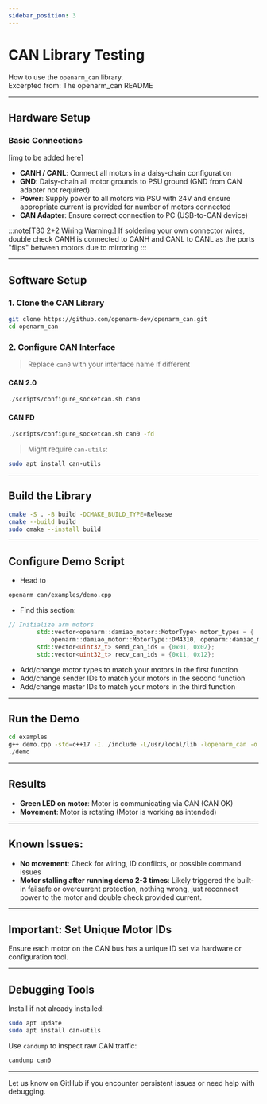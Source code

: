 ```yaml
---
sidebar_position: 3
---
```


# CAN Library Testing

How to use the `openarm_can` library.  
Excerpted from: The openarm_can README

---

## Hardware Setup

### Basic Connections

[img to be added here]

- **CANH / CANL**: Connect all motors in a daisy-chain configuration
- **GND**: Daisy-chain all motor grounds to PSU ground (GND from CAN adapter not required)
- **Power**: Supply power to all motors via PSU with 24V and ensure appropriate current is provided for number of motors connected
- **CAN Adapter**: Ensure correct connection to PC (USB-to-CAN device)

:::note[T30 2+2 Wiring Warning:]
If soldering your own connector wires, double check CANH is connected to CANH and CANL to CANL as the ports "flips" between motors due to mirroring
:::

---

## Software Setup

### 1. Clone the CAN Library

```bash
git clone https://github.com/openarm-dev/openarm_can.git
cd openarm_can
```

### 2. Configure CAN Interface

> Replace `can0` with your interface name if different

#### CAN 2.0
```bash
./scripts/configure_socketcan.sh can0
```

#### CAN FD
```bash
./scripts/configure_socketcan.sh can0 -fd
```

> Might require `can-utils`:
```bash
sudo apt install can-utils
```

---

## Build the Library

```bash
cmake -S . -B build -DCMAKE_BUILD_TYPE=Release
cmake --build build
sudo cmake --install build
```

---

## Configure Demo Script
- Head to 
```bash
openarm_can/examples/demo.cpp
```
- Find this section:
``` cpp
// Initialize arm motors
        std::vector<openarm::damiao_motor::MotorType> motor_types = {
            openarm::damiao_motor::MotorType::DM4310, openarm::damiao_motor::MotorType::DM4340};
        std::vector<uint32_t> send_can_ids = {0x01, 0x02};
        std::vector<uint32_t> recv_can_ids = {0x11, 0x12};
```
- Add/change motor types to match your motors in the first function
- Add/change sender IDs to match your motors in the second function
- Add/change master IDs to match your motors in the third function
---

## Run the Demo

```bash
cd examples
g++ demo.cpp -std=c++17 -I../include -L/usr/local/lib -lopenarm_can -o demo
./demo
```

---

## Results

- **Green LED on motor**: Motor is communicating via CAN (CAN OK)
- **Movement**: Motor is rotating (Motor is working as intended)

---

## Known Issues:

- **No movement**: Check for wiring, ID conflicts, or possible command issues
- **Motor stalling after running demo 2-3 times**: Likely triggered the built-in failsafe or overcurrent protection, nothing wrong, just reconnect power to the motor and double check provided current.

---

## Important: Set Unique Motor IDs

Ensure each motor on the CAN bus has a unique ID set via hardware or configuration tool.

---

## Debugging Tools

Install if not already installed:

```bash
sudo apt update
sudo apt install can-utils
```

Use `candump` to inspect raw CAN traffic:

```bash
candump can0
```

---

Let us know on GitHub if you encounter persistent issues or need help with debugging.
